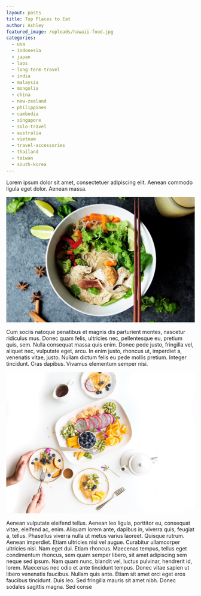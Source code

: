 ```yaml
---
layout: posts
title: Top Places to Eat
author: Ashley
featured_image: /uploads/hawaii-food.jpg
categories:
  - usa
  - indonesia
  - japan
  - laos
  - long-term-travel
  - india
  - malaysia
  - mongolia
  - china
  - new-zealand
  - philippines
  - cambodia
  - singapore
  - solo-travel
  - australia
  - vietnam
  - travel-accessories
  - thailand
  - taiwan
  - south-korea
---
```



Lorem ipsum dolor sit amet, consectetuer adipiscing elit. Aenean commodo ligula eget dolor. Aenean massa.

![](/uploads/versions/maui1-1---x----1200-797x---.jpg)

Cum sociis natoque penatibus et magnis dis parturient montes, nascetur ridiculus mus. Donec quam felis, ultricies nec, pellentesque eu, pretium quis, sem. Nulla consequat massa quis enim. Donec pede justo, fringilla vel, aliquet nec, vulputate eget, arcu. In enim justo, rhoncus ut, imperdiet a, venenatis vitae, justo. Nullam dictum felis eu pede mollis pretium. Integer tincidunt. Cras dapibus. Vivamus elementum semper nisi.

![](/uploads/versions/maui2-1---x----1200-898x---.jpg)

Aenean vulputate eleifend tellus. Aenean leo ligula, porttitor eu, consequat vitae, eleifend ac, enim. Aliquam lorem ante, dapibus in, viverra quis, feugiat a, tellus. Phasellus viverra nulla ut metus varius laoreet. Quisque rutrum. Aenean imperdiet. Etiam ultricies nisi vel augue. Curabitur ullamcorper ultricies nisi. Nam eget dui. Etiam rhoncus. Maecenas tempus, tellus eget condimentum rhoncus, sem quam semper libero, sit amet adipiscing sem neque sed ipsum. Nam quam nunc, blandit vel, luctus pulvinar, hendrerit id, lorem. Maecenas nec odio et ante tincidunt tempus. Donec vitae sapien ut libero venenatis faucibus. Nullam quis ante. Etiam sit amet orci eget eros faucibus tincidunt. Duis leo. Sed fringilla mauris sit amet nibh. Donec sodales sagittis magna. Sed conse